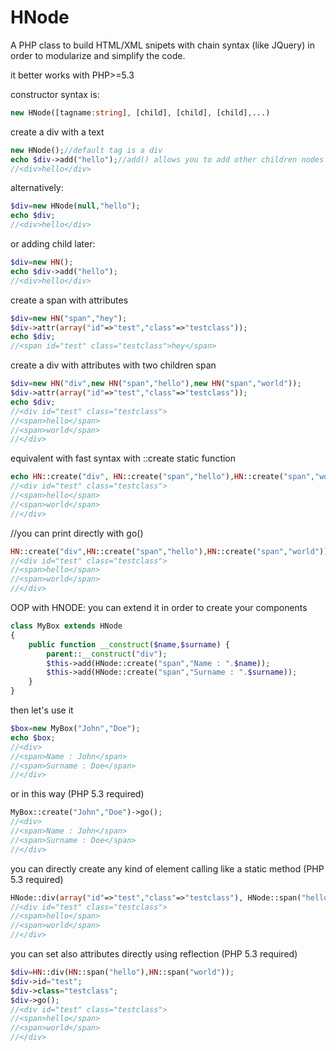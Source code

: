 HNode
=====

A PHP class to build HTML/XML snipets with chain syntax (like JQuery) in order to modularize and simplify the code.




it better works with PHP>=5.3

constructor syntax is: 

```php
new HNode([tagname:string], [child], [child], [child],...)
```

create a div with a text
```php
new HNode();//default tag is a div
echo $div->add("hello");//add() allows you to add other children nodes or text
//<div>hello</div>
```

alternatively:
```php
$div=new HNode(null,"hello");
echo $div;
//<div>hello</div>
```

or adding child later:
```php
$div=new HN();
echo $div->add("hello");
//<div>hello</div>
```

create a span with attributes 
```php
$div=new HN("span","hey");
$div->attr(array("id"=>"test","class"=>"testclass"));
echo $div;
//<span id="test" class="testclass">hey</span>
```

create a div with attributes with two children span
```php
$div=new HN("div",new HN("span","hello"),new HN("span","world"));
$div->attr(array("id"=>"test","class"=>"testclass"));
echo $div;
//<div id="test" class="testclass">
//<span>hello</span>
//<span>world</span>
//</div>
```

equivalent with fast syntax with ::create static function
```php
echo HN::create("div", HN::create("span","hello"),HN::create("span","world"))->attr(array("id"=>"test","class"=>"testclass"));
//<div id="test" class="testclass">
//<span>hello</span>
//<span>world</span>
//</div>
```

//you can print directly with go()
```php
HN::create("div",HN::create("span","hello"),HN::create("span","world"))->attr(array("id"=>"test","class"=>"testclass"))->go();
//<div id="test" class="testclass">
//<span>hello</span>
//<span>world</span>
//</div>
```

OOP with HNODE: you can extend it in order to create your components
```php
class MyBox extends HNode
{
    public function __construct($name,$surname) {
        parent::__construct("div");
        $this->add(HNode::create("span","Name : ".$name));
        $this->add(HNode::create("span","Surname : ".$surname));
    }
}
```

then let's use it
```php
$box=new MyBox("John","Doe");
echo $box;
//<div>
//<span>Name : John</span>
//<span>Surname : Doe</span>
//</div>
```

or in this way (PHP 5.3 required)
```php
MyBox::create("John","Doe")->go();
//<div>
//<span>Name : John</span>
//<span>Surname : Doe</span>
//</div>
```


you can directly create any kind of element calling like a static method (PHP 5.3 required)
```php
HNode::div(array("id"=>"test","class"=>"testclass"), HNode::span("hello"),HNode::span("world"))->go();
//<div id="test" class="testclass">
//<span>hello</span>
//<span>world</span>
//</div>
```



you can set also attributes directly using reflection (PHP 5.3 required)
```php
$div=HN::div(HN::span("hello"),HN::span("world"));
$div->id="test";
$div->class="testclass";
$div->go();
//<div id="test" class="testclass">
//<span>hello</span>
//<span>world</span>
//</div>
```